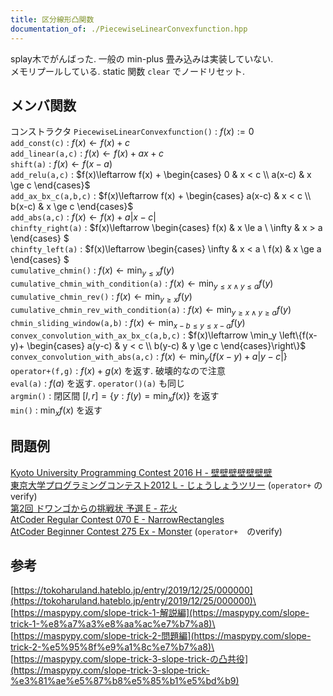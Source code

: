 ```yaml
---
title: 区分線形凸関数
documentation_of: ./PiecewiseLinearConvexfunction.hpp
---
```

splay木でがんばった. 一般の min-plus 畳み込みは実装していない. \
メモリプールしている. static 関数 `clear` でノードリセット. 

## メンバ関数
コンストラクタ `PiecewiseLinearConvexfunction()` : $f(x) := 0$ \
`add_const(c)` : $f(x)\leftarrow f(x)+c$ \
`add_linear(a,c)` : $f(x)\leftarrow f(x) + ax+c$ \
`shift(a)` : $f(x)\leftarrow f(x-a)$ \
`add_relu(a,c)` : $f(x)\leftarrow f(x) + \begin{cases}  0 & x < c \\ a(x-c) & x \ge c \end{cases}$ \
`add_ax_bx_c(a,b,c)` : $f(x)\leftarrow f(x) + \begin{cases}  a(x-c) & x < c \\ b(x-c) & x \ge c \end{cases}$ \
`add_abs(a,c)` : $f(x)\leftarrow f(x) + a|x-c|$ \
`chinfty_right(a)` : $f(x)\leftarrow  \begin{cases} f(x) & x \le a \\ \infty & x > a \end{cases} $ \
`chinfty_left(a)` : $f(x)\leftarrow  \begin{cases} \infty & x < a \\ f(x) & x \ge a \end{cases} $ \
`cumulative_chmin()` : $f(x)\leftarrow\min_{y\le x}f(y)$ \
`cumulative_chmin_with_condition(a)` : $f(x)\leftarrow\min_{y\le x \land y\le a}f(y)$ \
`cumulative_chmin_rev()` : $f(x)\leftarrow\min_{y\ge x}f(y)$ \
`cumulative_chmin_rev_with_condition(a)` : $f(x)\leftarrow\min_{y\ge x \land y\ge a}f(y)$ \
`chmin_sliding_window(a,b)` : $f(x)\leftarrow\min_{x-b\le y\le x-a}f(y)$ \
`convex_convolution_with_ax_bx_c(a,b,c)` : $f(x)\leftarrow \min_y \left\{f(x-y)+ \begin{cases}  a(y-c) & y < c \\ b(y-c) & y \ge c \end{cases}\right\}$ \
`convex_convolution_with_abs(a,c)` : $f(x)\leftarrow \min_y\left\{f(x-y)+a|y-c|\right\}$ \
`operator+(f,g)` : $f(x)+g(x)$ を返す. 破壊的なので注意 \
`eval(a)` : $f(a)$ を返す. `operator()(a)` も同じ \
`argmin()` : 閉区間 $[l, r] = \{y:f(y) = \min_x f(x)\}$ を返す \
`min()` : $\min_x f(x)$ を返す

## 問題例
[Kyoto University Programming Contest 2016 H - 壁壁壁壁壁壁壁](https://atcoder.jp/contests/kupc2016/tasks/kupc2016_h) \
[東京大学プログラミングコンテスト2012 L - じょうしょうツリー](https://atcoder.jp/contests/utpc2012/tasks/utpc2012_12) (`operator+` のverify)\
[第2回 ドワンゴからの挑戦状 予選 E - 花火](https://atcoder.jp/contests/dwango2016-prelims/tasks/dwango2016qual_e) \
[AtCoder Regular Contest 070 E - NarrowRectangles](https://atcoder.jp/contests/arc070/tasks/arc070_c) \
[AtCoder Beginner Contest 275 Ex - Monster](https://atcoder.jp/contests/abc275/tasks/abc275_h) (`operator+`　のverify)

## 参考
[https://tokoharuland.hateblo.jp/entry/2019/12/25/000000](https://tokoharuland.hateblo.jp/entry/2019/12/25/000000)\
[https://maspypy.com/slope-trick-1-解説編](https://maspypy.com/slope-trick-1-%e8%a7%a3%e8%aa%ac%e7%b7%a8)\
[https://maspypy.com/slope-trick-2-問題編](https://maspypy.com/slope-trick-2-%e5%95%8f%e9%a1%8c%e7%b7%a8)\
[https://maspypy.com/slope-trick-3-slope-trick-の凸共役](https://maspypy.com/slope-trick-3-slope-trick-%e3%81%ae%e5%87%b8%e5%85%b1%e5%bd%b9)
